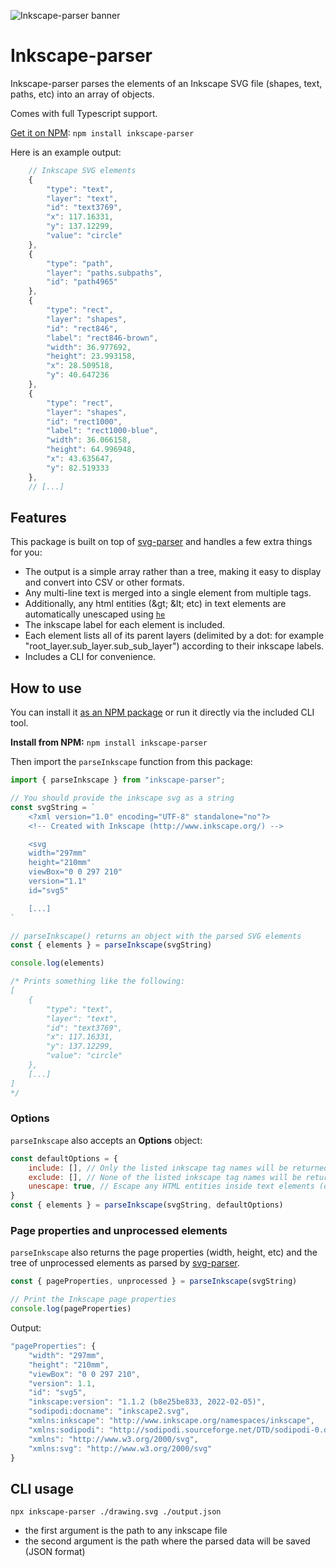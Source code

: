 ![Inkscape-parser banner](https://github.com/xmuni/inkscape-parser/blob/main/docs/banner.jpg?raw=true)

# Inkscape-parser

Inkscape-parser parses the elements of an Inkscape SVG file (shapes, text, paths, etc) into an array of objects.

Comes with full Typescript support.

[Get it on NPM](https://www.npmjs.com/package/inkscape-parser): `npm install inkscape-parser`

Here is an example output:

```js
    // Inkscape SVG elements
    {
        "type": "text",
        "layer": "text",
        "id": "text3769",
        "x": 117.16331,
        "y": 137.12299,
        "value": "circle"
    },
    {
        "type": "path",
        "layer": "paths.subpaths",
        "id": "path4965"
    },
    {
        "type": "rect",
        "layer": "shapes",
        "id": "rect846",
        "label": "rect846-brown",
        "width": 36.977692,
        "height": 23.993158,
        "x": 28.509518,
        "y": 40.647236
    },
    {
        "type": "rect",
        "layer": "shapes",
        "id": "rect1000",
        "label": "rect1000-blue",
        "width": 36.066158,
        "height": 64.996948,
        "x": 43.635647,
        "y": 82.519333
    },
    // [...]
```

## Features

This package is built on top of [svg-parser](https://github.com/Rich-Harris/svg-parser) and handles a few extra things for you:

* The output is a simple array rather than a tree, making it easy to display and convert into CSV or other formats.
* Any multi-line text is merged into a single element from multiple <tspan> tags.
* Additionally, any html entities (\&gt; \&lt; etc) in text elements are automatically unescaped using [`he`](https://www.npmjs.com/package/he)
* The inkscape label for each element is included.
* Each element lists all of its parent layers (delimited by a dot: for example "root_layer.sub_layer.sub_sub_layer") according to their inkscape labels.
* Includes a CLI for convenience.

## How to use

You can install it [as an NPM package](https://www.npmjs.com/package/inkscape-parser) or run it directly via the included CLI tool.

**Install from NPM:** `npm install inkscape-parser`

Then import the `parseInkscape` function from this package:

```js
import { parseInkscape } from "inkscape-parser";

// You should provide the inkscape svg as a string
const svgString = `
    <?xml version="1.0" encoding="UTF-8" standalone="no"?>
    <!-- Created with Inkscape (http://www.inkscape.org/) -->

    <svg
    width="297mm"
    height="210mm"
    viewBox="0 0 297 210"
    version="1.1"
    id="svg5"

    [...]
`

// parseInkscape() returns an object with the parsed SVG elements
const { elements } = parseInkscape(svgString)

console.log(elements)

/* Prints something like the following:
[
    {
        "type": "text",
        "layer": "text",
        "id": "text3769",
        "x": 117.16331,
        "y": 137.12299,
        "value": "circle"
    },
    [...]
]
*/
```

### Options

`parseInkscape` also accepts an **Options** object:

```js
const defaultOptions = {
    include: [], // Only the listed inkscape tag names will be returned
    exclude: [], // None of the listed inkscape tag names will be returned
    unescape: true, // Escape any HTML entities inside text elements (default: true)
}
const { elements } = parseInkscape(svgString, defaultOptions)
```

### Page properties and unprocessed elements

`parseInkscape` also returns the page properties (width, height, etc) and the tree of unprocessed elements as parsed by [svg-parser](https://github.com/Rich-Harris/svg-parser).

```js
const { pageProperties, unprocessed } = parseInkscape(svgString)

// Print the Inkscape page properties
console.log(pageProperties)
```

Output:

```js
"pageProperties": {
    "width": "297mm",
    "height": "210mm",
    "viewBox": "0 0 297 210",
    "version": 1.1,
    "id": "svg5",
    "inkscape:version": "1.1.2 (b8e25be833, 2022-02-05)",
    "sodipodi:docname": "inkscape2.svg",
    "xmlns:inkscape": "http://www.inkscape.org/namespaces/inkscape",
    "xmlns:sodipodi": "http://sodipodi.sourceforge.net/DTD/sodipodi-0.dtd",
    "xmlns": "http://www.w3.org/2000/svg",
    "xmlns:svg": "http://www.w3.org/2000/svg"
}
```

## CLI usage

`npx inkscape-parser ./drawing.svg ./output.json`

* the first argument is the path to any inkscape file
* the second argument is the path where the parsed data will be saved (JSON format)